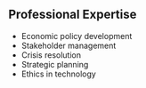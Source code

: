 ## Professional Expertise
- Economic policy development
- Stakeholder management
- Crisis resolution
- Strategic planning
- Ethics in technology
